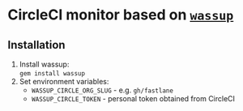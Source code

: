# CircleCI monitor based on [`wassup`](https://github.com/joshdholtz/wassup)

## Installation

1. Install wassup:  
   ```gem install wassup```
2. Set environment variables:
   * `WASSUP_CIRCLE_ORG_SLUG` - e.g. `gh/fastlane`
   * `WASSUP_CIRCLE_TOKEN` - personal token obtained from CircleCI